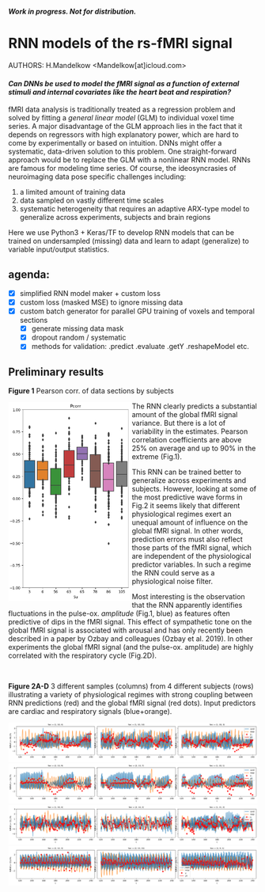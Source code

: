 ***Work in progress. Not for distribution.***

# RNN models of the rs-fMRI signal
AUTHORS: H.Mandelkow <Mandelkow[at]icloud.com>

<!-- ## Synopsis -->
#### _Can DNNs be used to model the fMRI signal as a function of external stimuli and internal covariates like the heart beat and respiration?_
fMRI data analysis is traditionally treated as a regression problem and solved by fitting a *general linear model* (GLM) to individual voxel time series. A major disadvantage of the GLM approach lies in the fact that it depends on regressors with high explanatory power, which are hard to come by experimentally or based on intuition. DNNs might offer a systematic, data-driven solution to this problem. One straight-forward approach would be to replace the GLM with a nonlinear RNN model. RNNs are famous for modeling time series. Of course, the ideosyncrasies of neuroimaging data pose specific challenges including:

1. a limited amount of training data
2. data sampled on vastly different time scales
3. systematic heterogeneity that requires an adaptive ARX-type model to generalize across experiments, subjects and brain regions

Here we use Python3 + Keras/TF to develop RNN models that can be trained on undersampled (missing) data and learn to adapt (generalize) to variable input/output statistics.

## agenda:
- [x] simplified RNN model maker + custom loss
- [x] custom loss (masked MSE) to ignore missing data
- [x] custom batch generator for parallel GPU training of voxels and temporal sections
    - [x] generate missing data mask
    - [x] dropout random / systematic
    - [x] methods for validation: .predict .evaluate .getY .reshapeModel etc.

## Preliminary results
**Figure 1** Pearson corr. of data sections by subjects

<img src="Fig/Su1Vx7_BoxSuPcorr.png" alt="Fig.1" width=250 align=left>

The RNN clearly predicts a substantial amount of the global fMRI signal variance. But there is a lot of variability in the estimates. Pearson correlation coefficients are above 25% on average and up to 90% in the extreme (Fig.1).

This RNN can be trained better to generalize across experiments and subjects. However, looking at some of the most predictive wave forms in Fig.2 it seems likely that different physiological regimes exert an unequal amount of influence on the global fMRI signal. In other words, prediction errors must also reflect those parts of the fMRI signal, which are independent of the physiological predictor variables. In such a regime the RNN could serve as a physiological noise filter.

Most interesting is the observation that the RNN apparently identifies fluctuations in the pulse-ox. *amplitude* (Fig.1, blue) as features often predictive of dips in the fMRI signal. This effect of sympathetic tone on the global fMRI signal is associated with arousal and has only recently been described in a paper by Ozbay and colleagues (Ozbay et al. 2019). In other experiments the global fMRI signal (and the pulse-ox. amplitude) are highly correlated with the respiratory cycle (Fig.2D).

<br clear="right"/>
<!-- "style" does not work on Github!? -->
<!-- <div style="clear:both;line-height:0px;"></div> -->

**Figure 2A-D** 3 different samples (columns) from 4 different subjects (rows) illustrating a variety of physiological regimes with strong coupling between RNN predictions (red) and the global fMRI signal (red dots). Input predictors are cardiac and respiratory signals (blue+orange).

![Fig.2A](Fig/Su1Vx7_Top3WRVFzSu003.png)
![Fig.2B](Fig/Su1Vx7_Top3WRVFzSu063.png)
![Fig.2C](Fig/Su1Vx7_Top3WRVFzSu065.png)
![Fig.2D](Fig/Su1Vx7_Top3WRVFzSu105.png)
